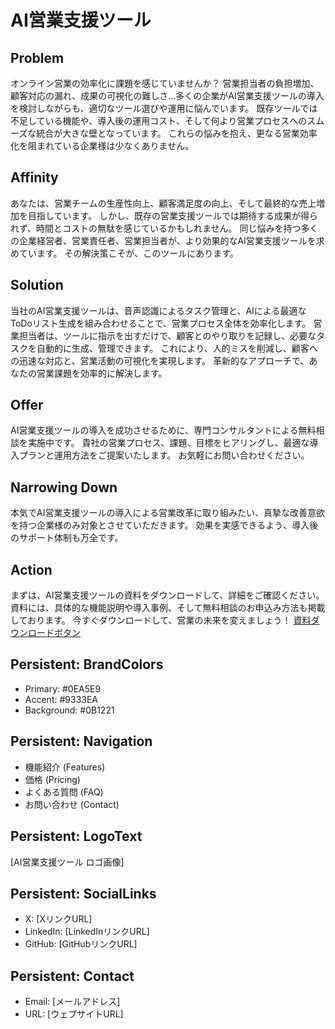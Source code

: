 # AI営業支援ツール

## Problem
オンライン営業の効率化に課題を感じていませんか？  営業担当者の負担増加、顧客対応の漏れ、成果の可視化の難しさ…多くの企業がAI営業支援ツールの導入を検討しながらも、適切なツール選びや運用に悩んでいます。  既存ツールでは不足している機能や、導入後の運用コスト、そして何より営業プロセスへのスムーズな統合が大きな壁となっています。  これらの悩みを抱え、更なる営業効率化を阻まれている企業様は少なくありません。


## Affinity
あなたは、営業チームの生産性向上、顧客満足度の向上、そして最終的な売上増加を目指しています。  しかし、既存の営業支援ツールでは期待する成果が得られず、時間とコストの無駄を感じているかもしれません。  同じ悩みを持つ多くの企業経営者、営業責任者、営業担当者が、より効果的なAI営業支援ツールを求めています。  その解決策こそが、このツールにあります。


## Solution
当社のAI営業支援ツールは、音声認識によるタスク管理と、AIによる最適なToDoリスト生成を組み合わせることで、営業プロセス全体を効率化します。  営業担当者は、ツールに指示を出すだけで、顧客とのやり取りを記録し、必要なタスクを自動的に生成、管理できます。  これにより、人的ミスを削減し、顧客への迅速な対応と、営業活動の可視化を実現します。  革新的なアプローチで、あなたの営業課題を効率的に解決します。


## Offer
AI営業支援ツールの導入を成功させるために、専門コンサルタントによる無料相談を実施中です。  貴社の営業プロセス、課題、目標をヒアリングし、最適な導入プランと運用方法をご提案いたします。  お気軽にお問い合わせください。


## Narrowing Down
本気でAI営業支援ツールの導入による営業改革に取り組みたい、真摯な改善意欲を持つ企業様のみ対象とさせていただきます。  効果を実感できるよう、導入後のサポート体制も万全です。


## Action
まずは、AI営業支援ツールの資料をダウンロードして、詳細をご確認ください。  資料には、具体的な機能説明や導入事例、そして無料相談のお申込み方法も掲載しております。  今すぐダウンロードして、営業の未来を変えましょう！  [資料ダウンロードボタン](資料ダウンロードURL)


## Persistent: BrandColors
- Primary: #0EA5E9
- Accent: #9333EA
- Background: #0B1221

## Persistent: Navigation
- 機能紹介 (Features)
- 価格 (Pricing)
- よくある質問 (FAQ)
- お問い合わせ (Contact)

## Persistent: LogoText
[AI営業支援ツール ロゴ画像]

## Persistent: SocialLinks
- X: [XリンクURL]
- LinkedIn: [LinkedInリンクURL]
- GitHub: [GitHubリンクURL]

## Persistent: Contact
- Email: [メールアドレス]
- URL: [ウェブサイトURL]
